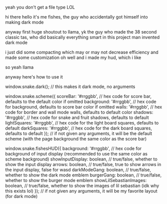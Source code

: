yeah you don't get a file type LOL

hi there hello it's me fishes, the guy who accidentally got himself into making dark mode

anyway first huge shoutout to llama, yk the guy who made the 38 second classic tas,
who did basically everything smart in this project
man invented dark mode

i just did some compacting which may or may not decrease efficiency 
and made some customization
oh well and i made my hud, which i like

so yeah
llama

anyway here's how to use it

window.snake.dark(); // this makes it dark mode, no arguments

window.snake.scheme({
  scoreBar:     '#rrggbb', // hex code for score bar, defaults to the default color if omitted
  background:   '#rrggbb', // hex code for background, defaults to score bar color if omitted
  walls:        '#rrggbb', // hex code for border and wall mode walls, defaults to default color
  shadows:      '#rrggbb', // hex code for snake and fruit shadows, defaults to default
  lightSquares: '#rrggbb', // hex code for the light board squares, defaults to default
  darkSquares:  '#rrggbb', // hex code for the dark board squares, defaults to default
}); // if not given any arguments, it will be the default scheme (with the page background the same color as the score bar)

window.snake.fishesHUD({
  background:             '#rrggbb', // hex code for background of input display (recommended to use the same color as scheme background)
  showInputDisplay:       boolean,   // true/false, whether to show the input display
  arrows:                 boolean,   // true/false, true to show arrows in the input display, false for wasd
  darkModeGang:           boolean,   // true/false, whether to show the dark mode emblem
  burgerGang:             boolean,   // true/false, whether to show the burger mode emblem
  showLilSebastianImages: boolean,   // true/false, whether to show the images of lil sebastian (idk why this exists lol)
}); // if not given any arguments, it will be my favorite layout (for dark mode)